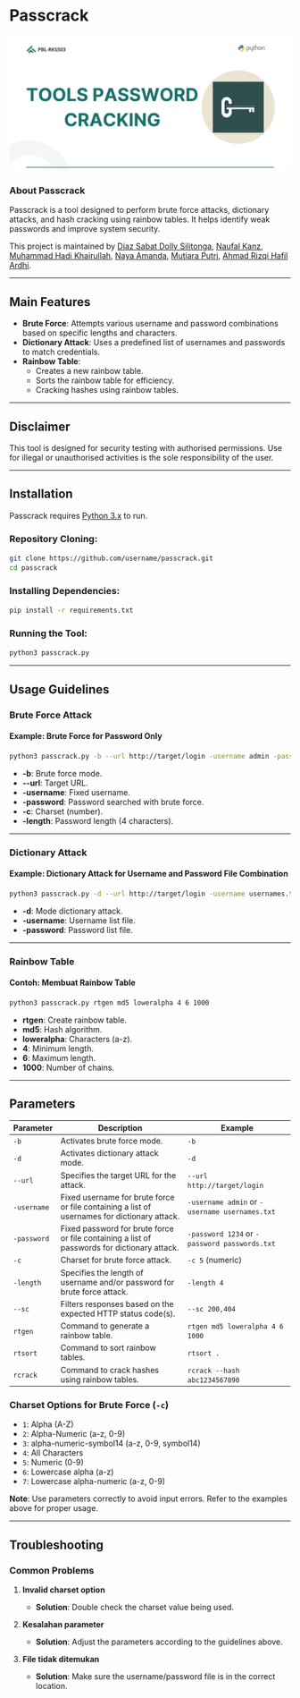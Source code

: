 # Passcrack 

![Passcrack Logo](passcrack.jpg)

### About Passcrack

Passcrack is a tool designed to perform brute force attacks, dictionary attacks, and hash cracking using rainbow tables. It helps identify weak passwords and improve system security.

This project is maintained by [Diaz Sabat Dolly Silitonga](http://diaz-afk.site/), [Naufal Kanz](https://twitter.com/Jhaddix), [Muhammad Hadi Khairullah](https://github.com/ItsIgnacioPortal), [Naya Amanda](https://blog.g0tmi1k.com/), [Mutiara Putri](https://blog.g0tmi1k.com/), [Ahmad Rizqi Hafil Ardhi](https://blog.g0tmi1k.com/).

---

## Main Features

- **Brute Force**: Attempts various username and password combinations based on specific lengths and characters.
- **Dictionary Attack**: Uses a predefined list of usernames and passwords to match credentials.
- **Rainbow Table**:
  - Creates a new rainbow table.
  - Sorts the rainbow table for efficiency.
  -  Cracking hashes using rainbow tables.

---

## Disclaimer

This tool is designed for security testing with authorised permissions. Use for illegal or unauthorised activities is the sole responsibility of the user.

---

## Installation

Passcrack requires [Python 3.x](https://www.python.org/downloads/) to run.

### Repository Cloning:
```sh
git clone https://github.com/username/passcrack.git
cd passcrack
```

### Installing Dependencies:
```sh
pip install -r requirements.txt
```

### Running the Tool:
```sh
python3 passcrack.py
```

---

## Usage Guidelines

### Brute Force Attack

#### Example: Brute Force for Password Only
```sh
python3 passcrack.py -b --url http://target/login -username admin -password -c 5 -length 4
```

- **-b**: Brute force mode.
- **--url**: Target URL.
- **-username**: Fixed username.
- **-password**: Password searched with brute force.
- **-c**: Charset (number).
- **-length**: Password length (4 characters).

---

### Dictionary Attack

#### Example: Dictionary Attack for Username and Password File Combination
```sh
python3 passcrack.py -d --url http://target/login -username usernames.txt -password passwords.txt
```

- **-d**: Mode dictionary attack.
- **-username**: Username list file.
- **-password**: Password list file.

---

### Rainbow Table

#### Contoh: Membuat Rainbow Table
```sh
python3 passcrack.py rtgen md5 loweralpha 4 6 1000
```

- **rtgen**: Create rainbow table.
- **md5**: Hash algorithm.
- **loweralpha**: Characters (a-z).
- **4**: Minimum length.
- **6**: Maximum length.
- **1000**: Number of chains.

---

## Parameters

| Parameter          | Description                                                                                 | Example                                             |
|--------------------|---------------------------------------------------------------------------------------------|-----------------------------------------------------|
| `-b`               | Activates brute force mode.                                                                 | `-b`                                               |
| `-d`               | Activates dictionary attack mode.                                                           | `-d`                                               |
| `--url`            | Specifies the target URL for the attack.                                                    | `--url http://target/login`                        |
| `-username`        | Fixed username for brute force or file containing a list of usernames for dictionary attack. | `-username admin` or `-username usernames.txt`     |
| `-password`        | Fixed password for brute force or file containing a list of passwords for dictionary attack. | `-password 1234` or `-password passwords.txt`      |
| `-c`               | Charset for brute force attack.                                                             | `-c 5` (numeric)                                   |
| `-length`          | Specifies the length of username and/or password for brute force attack.                    | `-length 4`                                        |
| `--sc`             | Filters responses based on the expected HTTP status code(s).                                | `--sc 200,404`                                     |
| `rtgen`            | Command to generate a rainbow table.                                                        | `rtgen md5 loweralpha 4 6 1000`                    |
| `rtsort`           | Command to sort rainbow tables.                                                             | `rtsort .`                                         |
| `rcrack`           | Command to crack hashes using rainbow tables.                                               | `rcrack --hash abc1234567890`                      |

### Charset Options for Brute Force (`-c`)
- `1`: Alpha (A-Z)
- `2`: Alpha-Numeric (a-z, 0-9)
- `3`: alpha-numeric-symbol14 (a-z, 0-9, symbol14)
- `4`: All Characters
- `5`: Numeric (0-9)
- `6`: Lowercase alpha (a-z)
- `7`: Lowercase alpha-numeric (a-z, 0-9)


**Note**: Use parameters correctly to avoid input errors. Refer to the examples above for proper usage.

---

## Troubleshooting

### Common Problems

1. **Invalid charset option**
   - **Solution**: Double check the charset value being used.

2. **Kesalahan parameter**
   - **Solution**: Adjust the parameters according to the guidelines above.

3. **File tidak ditemukan**
   - **Solution**: Make sure the username/password file is in the correct location.
